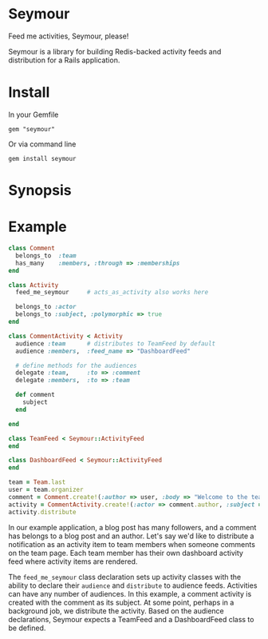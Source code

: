 # Seymour

Feed me activities, Seymour, please!

Seymour is a library for building Redis-backed activity feeds and distribution for a Rails application.

# Install

In your Gemfile

    gem "seymour"

Or via command line

    gem install seymour

# Synopsis



# Example

``` ruby
class Comment
  belongs_to  :team
  has_many    :members, :through => :memberships
end

class Activity
  feed_me_seymour     # acts_as_activity also works here

  belongs_to :actor
  belongs_to :subject, :polymorphic => true
end

class CommentActivity < Activity
  audience :team      # distributes to TeamFeed by default
  audience :members,  :feed_name => "DashboardFeed"

  # define methods for the audiences
  delegate :team,     :to => :comment
  delegate :members,  :to => :team

  def comment
    subject
  end

end

class TeamFeed < Seymour::ActivityFeed
end

class DashboardFeed < Seymour::ActivityFeed
end

team = Team.last
user = team.organizer
comment = Comment.create!(:author => user, :body => "Welcome to the team!")
activity = CommentActivity.create!(:actor => comment.author, :subject => comment)
activity.distribute

```
In our  example application, a blog post has many followers, and a comment
has belongs to a blog post and an author. Let's say we'd like to distribute
a notification as an activity item to team members when someone comments on
the team page. Each team member has their own dashboard activity feed where
activity items are rendered.

The `feed_me_seymour` class declaration sets up activity classes with the
ability to declare their `audience` and `distribute` to audience feeds.
Activities can have any number of audiences. In this example, a comment
activity is created with the comment as its subject. At some point, perhaps
in a background job, we distribute the activity. Based on the audience
declarations, Seymour expects a TeamFeed and a DashboardFeed class to be
defined.
